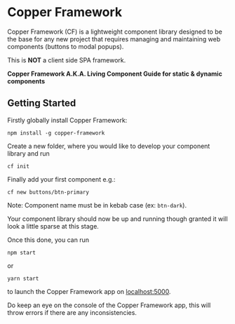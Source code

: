 # Copper Framework

Copper Framework (CF) is a lightweight component library designed to be the base for any new project that requires managing and maintaining web components (buttons to modal popups). 

This is **NOT** a client side SPA framework. 

**Copper Framework A.K.A. Living Component Guide for static & dynamic components**

## Getting Started
Firstly globally install Copper Framework:

`npm install -g copper-framework`

Create a new folder, where you would like to develop your component library and run

`cf init`

Finally add your first component e.g.:

`cf new buttons/btn-primary`

Note: Component name must be in kebab case (ex: `btn-dark`).

Your component library should now be up and running though granted it will look a little sparse at this stage.

Once this done, you can run

`npm start` 

or

`yarn start`

to launch the Copper Framework app on [localhost:5000](http://localhost:5000).

Do keep an eye on the console of the Copper Framework app, this will throw errors if there are any inconsistencies.